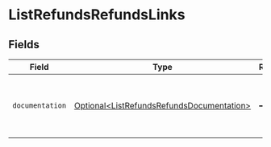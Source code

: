# ListRefundsRefundsLinks


## Fields

| Field                                                                                                | Type                                                                                                 | Required                                                                                             | Description                                                                                          |
| ---------------------------------------------------------------------------------------------------- | ---------------------------------------------------------------------------------------------------- | ---------------------------------------------------------------------------------------------------- | ---------------------------------------------------------------------------------------------------- |
| `documentation`                                                                                      | [Optional\<ListRefundsRefundsDocumentation>](../../models/errors/ListRefundsRefundsDocumentation.md) | :heavy_minus_sign:                                                                                   | The URL to the generic Mollie API error handling guide.                                              |